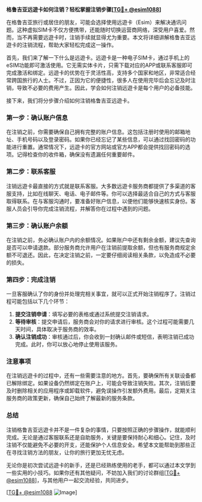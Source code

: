 **格鲁吉亚远遊卡如何注销？轻松掌握注销步骤[[TG💪+ @esim1088](https://t.me/s/esim1088)]**

在格鲁吉亚旅行或居住的朋友，可能会选择使用远遊卡（Esim）来解决通讯问题。这种虚拟SIM卡不仅方便携带，还能随时切换运营商网络，深受用户喜爱。然而，当不再需要远遊卡时，注销手续就显得尤为重要。本文将详细讲解格鲁吉亚远遊卡的注销流程，帮助大家轻松完成这一操作。

首先，我们来了解一下什么是远遊卡。远遊卡是一种电子SIM卡，通过手机上的eSIM功能即可激活使用。它无需实体卡片，只需下载对应的APP或联系客服即可完成激活和绑定。远遊卡的优势在于灵活性高，支持多个国家和地区，非常适合经常跨国旅行的人士。不过，正因为它的便捷性，很多人在使用完毕后会忘记及时注销，导致不必要的费用产生。因此，学会如何注销远遊卡是每个用户的必备技能。

接下来，我们将分步骤介绍如何注销格鲁吉亚远遊卡。

### 第一步：确认账户信息

在注销之前，你需要确保自己拥有完整的账户信息。这包括注册时使用的邮箱地址、手机号码以及登录密码。如果你已经忘记了某些信息，可以通过找回密码的功能进行重置。通常情况下，远遊卡的官方网站或官方APP都会提供找回密码的选项。记得检查你的收件箱，确保没有遗漏任何重要邮件。

### 第二步：联系客服

注销远遊卡最直接的方式就是联系客服。大多数远遊卡服务商都提供了多渠道的客服支持，比如在线聊天、电话、电子邮件等。你可以选择最适合自己的方式与客服取得联系。在与客服沟通时，要准备好账户信息，以便他们能够快速核实身份。客服人员会引导你完成注销流程，并解答你在过程中遇到的问题。

### 第三步：确认账户余额

在注销之前，务必确认账户内的余额情况。如果账户中还有剩余金额，建议先查询是否可以申请退款。部分服务商允许用户在注销前提取余额，但也有服务商规定余额不可退还。因此，在决定注销之前，一定要仔细阅读相关条款，以免造成不必要的损失。

### 第四步：完成注销

一旦客服确认了你的身份并处理完相关事宜，就可以正式开始注销程序了。注销过程可能包括以下几个环节：

1. **提交注销申请**：填写必要的表格或通过系统提交注销请求。
2. **等待审核**：提交申请后，服务商会对你的请求进行审核。这个过程可能需要几天时间，具体取决于服务商的效率。
3. **确认注销成功**：审核通过后，你会收到一封确认邮件或短信，表明注销已成功完成。此时，你可以放心地停止使用该服务。

### 注意事项

在注销远遊卡的过程中，还有一些需要注意的地方。首先，要确保所有关联设备都已解除绑定。如果设备仍然绑定在账户上，可能会导致注销失败。其次，注销后要及时删除相关的应用程序或卸载软件，避免误操作引发额外费用。最后，定期关注服务商的政策更新，确保自己始终了解最新的服务条款。

### 总结

注销格鲁吉亚远遊卡并不是一件复杂的事情，只要按照正确的步骤操作，就能顺利完成。无论是通过客服联系还是自助服务，关键是要保持耐心和细心。记住，及时注销不仅能避免不必要的开支，还能保护个人信息安全。希望本文能帮助到那些正在寻找注销方法的朋友，让你的旅行更加无忧无虑。

无论你是初次尝试远遊卡的新手，还是已经熟练使用的老手，都可以通过本文学到一些实用的小技巧。如果你还有其他疑问，不妨加入我们的讨论群组[[TG💪+ @esim1088](https://t.me/s/esim1088)]，与其他用户一起交流经验，共同进步。

[[TG💪+ @esim1088](https://t.me/s/esim1088) ![Image](https://i.postimg.cc/4NQfJmqS/Snipaste-2025-05-13-00-14-12.png)]